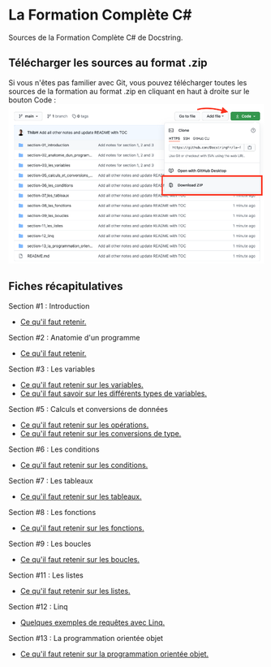 # La Formation Complète C#
Sources de la Formation Complète C# de Docstring.

## Télécharger les sources au format .zip

Si vous n'êtes pas familier avec Git, vous pouvez télécharger toutes les sources de la formation au format .zip en cliquant en haut à droite sur le bouton Code :
![Download as zip](img/download_as_zip.png)

## Fiches récapitulatives
Section #1 : Introduction
- [Ce qu'il faut retenir.](section-01_introduction/notes.md)

Section #2 : Anatomie d'un programme
- [Ce qu'il faut retenir.](section-02_anatomie_dun_programme/notes.md)

Section #3 : Les variables
- [Ce qu'il faut retenir sur les variables.](section-03_les_variables/notes.md)
- [Ce qu'il faut savoir sur les différents types de variables.](section-03_les_variables/notes_types_variables.md)

Section #5 : Calculs et conversions de données
- [Ce qu'il faut retenir sur les opérations.](section-05_calculs_et_conversions_de_donnees/notes.md)
- [Ce qu'il faut retenir sur les conversions de type.](section-05_calculs_et_conversions_de_donnees/notes_conversions_de_type.md)

Section #6 : Les conditions
- [Ce qu'il faut retenir sur les conditions.](section-06_les_conditions/notes.md)

Section #7 : Les tableaux
- [Ce qu'il faut retenir sur les tableaux.](section-07_les_tableaux/notes.md)

Section #8 : Les fonctions
- [Ce qu'il faut retenir sur les fonctions.](section-08_les_fonctions/notes.md)

Section #9 : Les boucles
- [Ce qu'il faut retenir sur les boucles.](section-09_les_boucles/notes.md)

Section #11 : Les listes
- [Ce qu'il faut retenir sur les listes.](section-11_les_listes/notes.md)

Section #12 : Linq
- [Quelques exemples de requêtes avec Linq.](section-12_linq/notes.md)

Section #13 : La programmation orientée objet
- [Ce qu'il faut retenir sur la programmation orientée objet.](section-13_la_programmation_orientee_objet/notes.md)